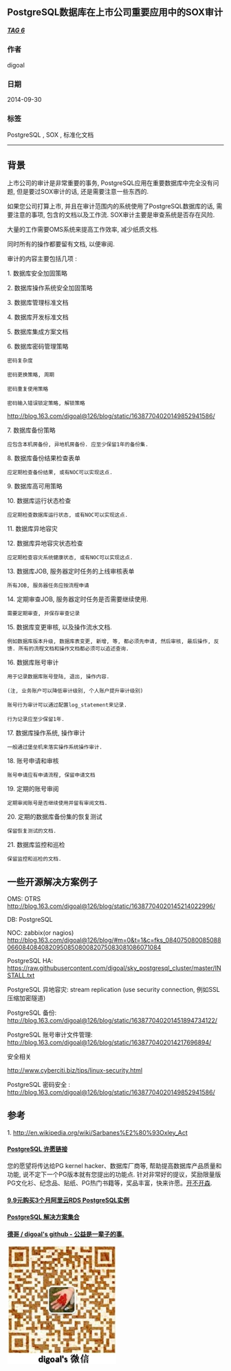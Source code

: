 ## PostgreSQL数据库在上市公司重要应用中的SOX审计   
##### [TAG 6](../class/6.md)
     
### 作者     
digoal      
        
### 日期      
2014-09-30                                
      
### 标签                                                                                                                      
PostgreSQL , SOX , 标准化文档     
    
----      
    
## 背景    
上市公司的审计是非常重要的事务, PostgreSQL应用在重要数据库中完全没有问题, 但是要过SOX审计的话, 还是需要注意一些东西的.  
  
如果您公司打算上市, 并且在审计范围内的系统使用了PostgreSQL数据库的话, 需要注意的事项, 包含的文档以及工作流. SOX审计主要是审查系统是否存在风险.  
  
大量的工作需要OMS系统来提高工作效率, 减少纸质文档.  
  
同时所有的操作都要留有文档, 以便审阅.  
  
审计的内容主要包括几项 :   
  
1\. 数据库安全加固策略  
  
2\. 数据库操作系统安全加固策略  
  
3\. 数据库管理标准文档  
  
4\. 数据库开发标准文档  
  
5\. 数据库集成方案文档  
  
6\. 数据库密码管理策略  
  
    密码复杂度  
  
    密码更换策略, 周期  
  
    密码重复使用策略  
  
    密码输入错误锁定策略, 解锁策略  
  
http://blog.163.com/digoal@126/blog/static/16387704020149852941586/  
  
7\. 数据库备份策略  
  
    应包含本机房备份, 异地机房备份. 应至少保留1年的备份集.  
  
8\. 数据库备份结果检查表单  
  
    应定期检查备份结果, 或有NOC可以实现这点.  
  
9\. 数据库高可用策略  
  
10\. 数据库运行状态检查  
  
    应定期检查数据库运行状态, 或有NOC可以实现这点.  
  
11\. 数据库异地容灾  
  
12\. 数据库异地容灾状态检查  
  
    应定期检查容灾系统健康状态, 或有NOC可以实现这点.  
  
13\. 数据库JOB, 服务器定时任务的上线审核表单  
  
    所有JOB, 服务器任务应按流程申请  
  
14\. 定期审查JOB, 服务器定时任务是否需要继续使用.  
  
    需要定期审查, 并保存审查记录  
  
15\. 数据库变更审核, 以及操作流水文档.  
  
    例如数据库版本升级, 数据库表变更, 新增, 等, 都必须先申请, 然后审核, 最后操作, 反馈. 所有的流程文档和操作文档都必须可以追述查询.  
  
16\. 数据库账号审计  
  
    用于记录数据库账号登陆, 退出, 操作内容.  
  
    (注, 业务账户可以降低审计级别, 个人账户提升审计级别)  
  
    账号行为审计可以通过配置log_statement来记录.  
  
    行为记录应至少保留1年.  
  
17\. 数据库操作系统, 操作审计  
  
    一般通过堡垒机来落实操作系统操作审计.  
  
18\. 账号申请和审核  
  
    账号申请应有申请流程, 保留申请文档  
  
19\. 定期的账号审阅  
  
    定期审阅账号是否继续使用并留有审阅文档.  
  
20\. 定期的数据库备份集的恢复测试  
  
    保留恢复测试的文档.  
  
21\. 数据库监控和巡检  
  
    保留监控和巡检的文档.  
  
## 一些开源解决方案例子
  
OMS: OTRS  http://blog.163.com/digoal@126/blog/static/16387704020145214022996/  
  
DB: PostgreSQL  
  
NOC: zabbix(or nagios)   http://blog.163.com/digoal@126/blog/#m=0&t=1&c=fks_084075080085088066084084082095085080082075083081086071084  
  
PostgreSQL HA: https://raw.githubusercontent.com/digoal/sky_postgresql_cluster/master/INSTALL.txt  
  
PostgreSQL 异地容灾: stream replication (use security connection, 例如SSL压缩加密隧道)  
  
PostgreSQL 备份: http://blog.163.com/digoal@126/blog/static/163877040201451894734122/  
  
PostgreSQL 账号审计文件管理: http://blog.163.com/digoal@126/blog/static/1638770402014217696894/  
  
安全相关  
  
http://www.cyberciti.biz/tips/linux-security.html  
  
PostgreSQL 密码安全 :  http://blog.163.com/digoal@126/blog/static/16387704020149852941586/  
  
## 参考  
1\. http://en.wikipedia.org/wiki/Sarbanes%E2%80%93Oxley_Act  
  
                                                          
                                                                  
                        
  
  
  
  
  
  
  
  
  
  
  
  
  
  
  
  
  
  
  
  
  
  
  
  
  
  
  
  
  
  
  
  
  
  
  
  
  
  
  
  
  
  
  
  
  
  
  
  
  
  
  
  
  
  
  
  
  
  
  
  
  
  
  
  
  
  
  
  
  
  
  
  
  
#### [PostgreSQL 许愿链接](https://github.com/digoal/blog/issues/76 "269ac3d1c492e938c0191101c7238216")
您的愿望将传达给PG kernel hacker、数据库厂商等, 帮助提高数据库产品质量和功能, 说不定下一个PG版本就有您提出的功能点. 针对非常好的提议，奖励限量版PG文化衫、纪念品、贴纸、PG热门书籍等，奖品丰富，快来许愿。[开不开森](https://github.com/digoal/blog/issues/76 "269ac3d1c492e938c0191101c7238216").  
  
  
#### [9.9元购买3个月阿里云RDS PostgreSQL实例](https://www.aliyun.com/database/postgresqlactivity "57258f76c37864c6e6d23383d05714ea")
  
  
#### [PostgreSQL 解决方案集合](https://yq.aliyun.com/topic/118 "40cff096e9ed7122c512b35d8561d9c8")
  
  
#### [德哥 / digoal's github - 公益是一辈子的事.](https://github.com/digoal/blog/blob/master/README.md "22709685feb7cab07d30f30387f0a9ae")
  
  
![digoal's wechat](../pic/digoal_weixin.jpg "f7ad92eeba24523fd47a6e1a0e691b59")
  
